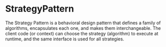 # StrategyPattern
The Strategy Pattern is a behavioral design pattern that defines a family of algorithms, encapsulates each one, and makes them interchangeable. The client code (or context) can choose the strategy (algorithm) to execute at runtime, and the same interface is used for all strategies.
